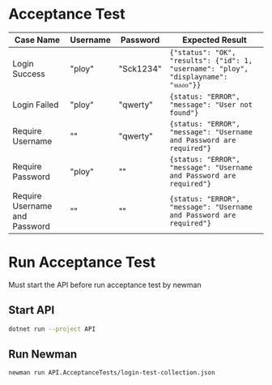 ﻿# Acceptance Test
Case Name | Username | Password | Expected Result
--- | --- | --- | ---
Login Success | "ploy" | "Sck1234" | `{"status": "OK", "results": {"id": 1, "username": "ploy", "displayname": "พลอย"}}`
Login Failed | "ploy" | "qwerty" | `{status: "ERROR", "message": "User not found"}`
Require Username | "" | "qwerty" | `{status: "ERROR", "message": "Username and Password are required"}`
Require Password | "ploy" | "" | `{status: "ERROR", "message": "Username and Password are required"}`
Require Username and Password | "" | "" | `{status: "ERROR", "message": "Username and Password are required"}`

# Run Acceptance Test
Must start the API before run acceptance test by newman

## Start API
```sh
dotnet run --project API
```

## Run Newman
```sh
newman run API.AcceptanceTests/login-test-collection.json
```